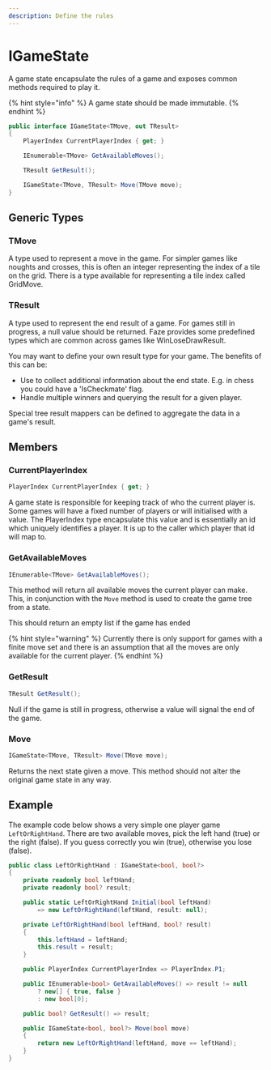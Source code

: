 ```yaml
---
description: Define the rules
---
```


# IGameState

A game state encapsulate the rules of a game and exposes common methods required to play it.

{% hint style="info" %}
A game state should be made immutable.
{% endhint %}

```csharp
public interface IGameState<TMove, out TResult>
{
    PlayerIndex CurrentPlayerIndex { get; }

    IEnumerable<TMove> GetAvailableMoves();

    TResult GetResult();

    IGameState<TMove, TResult> Move(TMove move);
}
```

## Generic Types

### TMove

A type used to represent a move in the game. For simpler games like noughts and crosses, this is often an integer representing the index of a tile on the grid. There is a type available for representing a tile index called GridMove.

### TResult

A type used to represent the end result of a game. For games still in progress, a null value should be returned. Faze provides some predefined types which are common across games like WinLoseDrawResult. 

You may want to define your own result type for your game. The benefits of this can be:

* Use to collect additional information about the end state. E.g. in chess you could have a 'IsCheckmate' flag.
* Handle multiple winners and querying the result for a given player.

Special tree result mappers can be defined to aggregate the data in a game's result.

## Members

### CurrentPlayerIndex

```csharp
PlayerIndex CurrentPlayerIndex { get; }
```

A game state is responsible for keeping track of who the current player is. Some games will have a fixed number of players or will initialised with a value. The PlayerIndex type encapsulate this value and is essentially an id which uniquely identifies a player. It is up to the caller which player that id will map to.

### GetAvailableMoves

```csharp
IEnumerable<TMove> GetAvailableMoves();
```

This method will return all available moves the current player can make. This, in conjunction with the `Move` method is used to create the game tree from a state.

This should return an empty list if the game has ended

{% hint style="warning" %}
Currently there is only support for games with a finite move set and there is an assumption that all the moves are only available for the current player.
{% endhint %}

### GetResult

```csharp
TResult GetResult();
```

Null if the game is still in progress, otherwise a value will signal the end of the game.

### Move

```csharp
IGameState<TMove, TResult> Move(TMove move);
```

Returns the next state given a move. This method should not alter the original game state in any way.

## Example

The example code below shows a very simple one player game `LeftOrRightHand`. There are two available moves, pick the left hand \(true\) or the right \(false\). If you guess correctly you win \(true\), otherwise you lose \(false\).

```csharp
public class LeftOrRightHand : IGameState<bool, bool?>
{
    private readonly bool leftHand;
    private readonly bool? result;

    public static LeftOrRightHand Initial(bool leftHand) 
        => new LeftOrRightHand(leftHand, result: null);

    private LeftOrRightHand(bool leftHand, bool? result)
    {
        this.leftHand = leftHand;
        this.result = result;
    }

    public PlayerIndex CurrentPlayerIndex => PlayerIndex.P1;

    public IEnumerable<bool> GetAvailableMoves() => result != null 
        ? new[] { true, false }
        : new bool[0];

    public bool? GetResult() => result;

    public IGameState<bool, bool?> Move(bool move)
    {
        return new LeftOrRightHand(leftHand, move == leftHand);
    }
}
```



